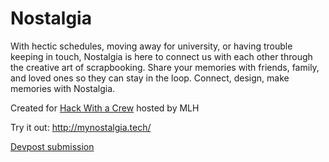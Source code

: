# Nostalgia

With hectic schedules, moving away for university, or having trouble keeping in touch, Nostalgia is here to connect us with each other through the creative art of scrapbooking. Share your memories with friends, family, and loved ones so they can stay in the loop.
Connect, design, make memories with Nostalgia.

Created for [Hack With a Crew](https://hackwithacrew.devpost.com/) hosted by MLH

Try it out: http://mynostalgia.tech/

[Devpost submission](https://devpost.com/software/nostalgia)
